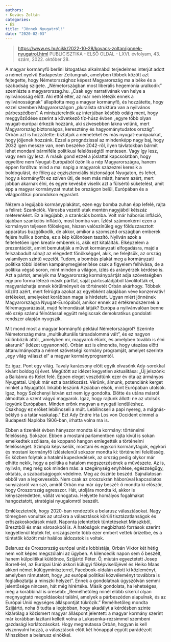 ```yaml
---
authors:
- Kovács Zoltán
categories:
- ÉS
title: "Jönnek Nyugatról!"
date: "2020-02-03"
---
```


> https://www.es.hu/cikk/2022-10-28/kovacs-zoltan/jonnek-nyugatrol.html
> PUBLICISZTIKA - ELSŐ OLDAL - LXVI. évfolyam, 43. szám, 2022. október 28.

A magyar kormányfő berlini látogatása alkalmából terjedelmes interjút adott a német nyelvű Budapester Zeitungnak, amelyben többek között azt fejtegette, hogy Németországhoz képest Magyarország ma a béke és a szabadság szigete. „Németországban most liberális hegemónia uralkodik”  szemlézte a magyarorszag.hu. „Csak egy narratívának van helye a nyilvánosság előtt. Aki ettől eltér, az már nem létezik ennek a nyilvánosságnak”  állapította meg a magyar kormányfő, és hozzátette, hogy ezzel szemben Magyarországon „pluralista struktúra van a nyilvános párbeszédben”. A miniszterelnök az interjúban később odáig ment, hogy meggyőződése szerint a következő tíz-húsz évben „egyre több olyan nyugat-európai érkezik hozzánk, aki szívesebben lakna velünk, mert Magyarország biztonságos, keresztény és hagyománytudatos ország”. Orbán azt is hozzátette: biztatjuk a németeket és más nyugat-európaiakat, hogy jöjjenek hozzánk. Ezzel a prognózissal az mindenképp nagy baj, hogy 2032 igen messze van, nem beszélve 2042-ről, ilyen távlatokban bármit lehet mondani bármiféle politikusi felelősségtől mentesen. Vagy így lesz, vagy nem így lesz. A másik gond ezzel a jóslattal kapcsolatban, hogy egyelőre nem Nyugat-Európából özönlik a nép Magyarországra, hanem éppen fordítva: mind a mai napig a magyarok százezrei keresik a boldogulást, de főleg az egzisztenciális biztonságot Nyugaton, és lehet, hogy a kormányfőt ez szíven üti, de nem más miatt, hanem azért, mert jobban akarnak élni, és egyre kevésbé viselik azt a fülsértő süketelést, amit épp a magyar kormányzat mutat be országon belül, Európában és a világpolitikai porondokon egyaránt.

Nézem a legújabb kormányplakátot, ezen egy bomba zuhan épp lefelé, rajta a felirat: Szankciók. Városba vezető utak mentén nagyjából kétszáz méterenként. Ez a legújabb, a szankciós bomba. Volt már háborús infláció, újabban szankciós infláció, most bomba van. Ízlést számonkérni ezen a kormányon teljesen fölösleges, hiszen valószínűleg egy földuzzasztott apparátus buzgólkodik, de akkor, amikor a szomszéd országban emberek fejére hullik a bomba, ez a kép különösen taszító. Nyilván azok a feltehetően igen kreatív emberek is, akik ezt kitalálták. Elképzelem a prezentációt, amint bemutatják a művet kormányzati elfogadásra, majd a felszabadult sóhajt az elégedett főnökséggel, akik, ne felejtsük, az ország valamilyen szintű vezetői. Tudom, a bombás plakát meg a kormányzati politika többi idétlen kampánymegjelenítése csak a figyelem felhívása, de a politika végső soron, mint minden a világon, ízlés és arányérzék kérdése is. Azt a pártot, amelyik ma Magyarország kormánypártját adja szövetségben egy pro forma létező másik párttal, saját pártcsaládjából távolították el, magyarázhatja ennek körülményeit és történetét Orbán akárhogy. Többek között azért, mert felrúgta azokat az  egyébként alapjában véve konzervatív!  értékeket, amelyeket korábban maga is hirdetett. Ugyan miért jönnének Magyarországra Nyugat-Európából, amikor ennek az értékrendszernek a félremagyarázását, majd felmondását látják? Európa a nyilvánvalóan benne elő szép számú félnótással együtt mégiscsak demokratikus gondolati rendszer alapján nyugszik.

Mit mond most a magyar kormányfő például Németországról? Szerinte Németország mára „multikulturális társadalommá vált”, és ez nagyon különbözik attól, „amelyben mi, magyarok élünk, és amelyben tovább is élni akarunk” (idézet ugyanonnét). Orbán azt is elmondta, hogy utazása előtt áttanulmányozta a német szövetségi kormány programját, amelyet szerinte „egy világ választ el” a magyar kormányprogramtól.

Ez igaz. Pont egy világ. Tavaly karácsony előtt egyik olvasónk Ady-sorokkal kívánt boldog új évet. Megütött az idézet kegyetlen aktualitása: „Új jelszónk: a Balkánra és Kelet felé. Éppen eleget vesződtünk ezer év óta az ármányos Nyugattal. Unjuk már ezt a barátkozást. Vérünk, álmunk, potenciánk kerget minket a Nyugattól. Inkább leszünk Ázsiában elsők, mint Európában utolsók. Igaz, hogy Széchenyi István ezt nem így gondolta. Előtte és utána másról álmodtak a szent vágyú magyarok. Igaz, hogy rajtunk állott: ne az utolsók legyünk Európában. Minden erőnk megvan a nyugati lendüléshez. Csakhogy ez erőket lebilincseli a múlt. Lebilincseli a papi nyereg, a mágnás-béklyó s a tatár vaskalap.” Ezt Ady Endre írta Los von Occident címmel a Budapesti Naplóba 1906-ban, írhatta volna ma is.

Ebben a tizenkét évben hányszor mondta ki a kormány: történelmi felelősség. Sokszor. Ebben a mostani parlamentben rajta kívül is sokan emelkedtek szólásra, és koppanó hangon emlegették a történelmi felelősséget. Szimpla képviselők, mostani és egykori kormánytagok, egykori és mostani kormányfő ízléstelenül sokszor mondta ki: történelmi felelősség. És közben folytak a hatalmi kupeckedések, az ország pedig olykor már elhitte nekik, hogy a politika a hatalom megszerzésének a művészete. Az is, nyilván, meg még sok minden más: a szegénység enyhítése, egészségügy, oktatás, a szabadságjogok védelme. Meg az őszinte beszéd. Sajnálatosan ebből van a legkevesebb. Nem csak az oroszukrán háborúval kapcsolatos sunyizásról van szó, amiről Orbán ma már úgy beszél: ő mondta ki először, hogy Oroszország agresszor. Hát, utoljára mondta ki, akkor is kényszeredetten, vállát vonogatva. Helyette homályos fogalmakat hangoztatott, stratégiai nyugalomról beszélt.

Emlékeztetnék, hogy 2020-ban rendezték a belarusz választásokat. Nagy tömegben vonultak az utcákra a választások körüli tisztázatlanságok és erőszakoskodások miatt. Naponta jelentettek tüntetéseket Minszkből, Bresztből és más városokból is. A hatóságok megbízható források szerint kegyetlenül léptek fel, országszerte több ezer embert vettek őrizetbe, és a tüntetők között már halálos áldozatok is voltak.

Belarusz és Oroszország európai uniós lobbistája, Orbán Viktor két hétig nem volt képes megszólalni az ügyben. A kilencedik napon sem ő beszélt, hanem külpolitikai küldönce, Szijjártó Péter. Ő, miután egyeztetett Josep Borrell-lel, az Európai Unió akkori külügyi főképviselőjével és Heiko Maas akkori német külügyminiszterrel, Facebook-oldalán adott ki közleményt, amelyben rámutatott, hogy „az európai politikai közvéleményt továbbra is foglalkoztatja a minszki helyzet”. Ennek a gondolatnak úgyszólván semmi jelentősége nincsen, hát még hírértéke. Másik gondolata, ha lehetséges, még a korábbinál is üresebb: „Remélhetőleg minél előbb sikerül olyan megnyugtató megoldásokat találni, amelyek a párbeszéden alapulnak, és az Európai Unió egységes álláspontját tükrözik.” Remélhetőleg  mondta Szijjártó, noha ő tudta a legjobban, hogy akadályt a kérdésben szinte kizárólag a közismert magyar álláspont jelentett: a magyar kormány szerint már korábban lazítani kellett volna a Lukasenka-rezsimmel szembeni gazdasági korlátozásokat. Hogy megmutassa Orbán, hogyan is kell viszonyulni hozzá, a választások előtt két hónappal együtt parádézott Minszkben a belarusz elnökkel.
